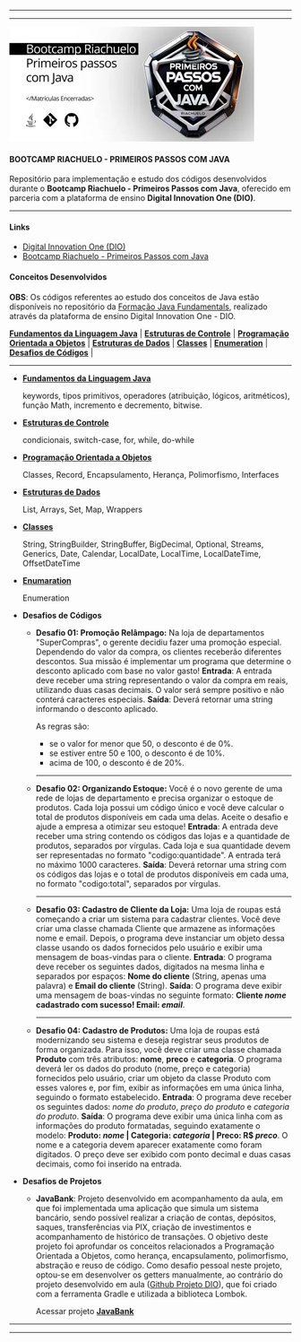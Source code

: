 <hr>
<hr>

<img src="./assets/logo-bootcamp-riachuelo-dio.png"/>

#### BOOTCAMP RIACHUELO - PRIMEIROS PASSOS COM JAVA
Repositório para implementação e estudo dos códigos desenvolvidos durante o **Bootcamp Riachuelo - Primeiros Passos com Java**, oferecido em parceria com a plataforma de ensino **Digital Innovation One (DIO)**.

<hr>

#### Links

- [Digital Innovation One (DIO)](https://www.dio.me)
- [Bootcamp Riachuelo - Primeiros Passos com Java](https://www.dio.me/bootcamp/riachuelo-primeiros-passos-com-java)

#### Conceitos Desenvolvidos

**OBS**: Os códigos referentes ao estudo dos conceitos de Java estão disponíveis no repositório da [Formação Java Fundamentals](https://github.com/astorti/formacao-java-fundamentals-DIO), realizado através da plataforma de ensino Digital Innovation One - DIO.

[**Fundamentos da Linguagem Java**](#fundamentos-java) |
[**Estruturas de Controle**](#estruturas-controle) |
[**Programação Orientada a Objetos**](#programacao-orientada-objetos) |
[**Estruturas de Dados**](#estruturas-dados) |
[**Classes**](#classes) |
[**Enumeration**](#enumeration) |
[**Desafios de Códigos**](#desafios-codigos) |

<hr>

<div id="fundamentos-java"></div>

- [**Fundamentos da Linguagem Java**](https://github.com/astorti/formacao-java-fundamentals-DIO/tree/main/BasicoJava/Fundamentos)
    
    keywords, tipos primitivos, operadores (atribuição, lógicos, aritméticos), função Math, incremento e decremento, bitwise.

<div id="estruturas-controle"></div>

- [**Estruturas de Controle**](https://github.com/astorti/formacao-java-fundamentals-DIO/tree/main/BasicoJava/EstruturasControle)

    condicionais, switch-case, for, while, do-while

<div id="programacao-orientada-objetos"></div>

- [**Programação Orientada a Objetos**](https://github.com/astorti/formacao-java-fundamentals-DIO/tree/main/ProgramacaoOrientadaObjetos)

    Classes, Record, Encapsulamento, Herança, Polimorfismo,  Interfaces

<div id="estruturas-dados"></div>

- [**Estruturas de Dados**](https://github.com/astorti/formacao-java-fundamentals-DIO/tree/main/EstruturaDados)

    List, Arrays, Set, Map, Wrappers

<div id="classes"></div>

- [**Classes**](https://github.com/astorti/formacao-java-fundamentals-DIO/tree/main/Classes)

    String, StringBuilder, StringBuffer, BigDecimal, Optional, Streams, Generics, Date, Calendar, LocalDate, LocalTime, LocalDateTime, OffsetDateTime

<div id="enumeration"></div>

- [**Enumaration**](https://github.com/astorti/formacao-java-fundamentals-DIO/tree/main/Enumeration)

    Enumeration

<div id="desafios-codigos"></div>

- **Desafios de Códigos**

    - **Desafio 01: Promoção Relâmpago:** Na loja de departamentos "SuperCompras", o gerente decidiu fazer uma promoção especial. Dependendo do valor da compra, os clientes receberão diferentes descontos. Sua missão é implementar um programa que determine o desconto aplicado com base no valor gasto! **Entrada**: A entrada deve receber uma string representando o valor da compra em reais, utilizando duas casas decimais. O valor será sempre positivo e não conterá caracteres especiais. **Saída**: Deverá retornar uma string informando o desconto aplicado. 
    
        As regras são:
        - se o valor for menor que 50, o desconto é de 0%. 
        - se estiver entre 50 e 100, o desconto é de 10%. 
        - acima de 100, o desconto é de 20%.

        <hr>

    - **Desafio 02: Organizando Estoque:** Você é o novo gerente de uma rede de lojas de departamento e precisa organizar o estoque de produtos. Cada loja possui um código único e você deve calcular o total de produtos disponíveis em cada uma delas. Aceite o desafio e ajude a empresa a otimizar seu estoque! **Entrada**: A entrada deve receber uma string contendo os códigos das lojas e a quantidade de produtos, separados por vírgulas. Cada loja e sua quantidade devem ser representadas no formato "codigo:quantidade". A entrada terá no máximo 1000 caracteres. **Saída**: Deverá retornar uma string com os códigos das lojas e o total de produtos disponíveis em cada uma, no formato "codigo:total", separados por vírgulas.

        <hr>

    - **Desafio 03: Cadastro de Cliente da Loja:** Uma loja de roupas está começando a criar um sistema para cadastrar clientes. Você deve criar uma classe chamada Cliente que armazene as informações nome e email. Depois, o programa deve instanciar um objeto dessa classe usando os dados fornecidos pelo usuário e exibir uma mensagem de boas-vindas para o cliente. **Entrada**: O programa deve receber os seguintes dados, digitados na mesma linha e separados por espaços: **Nome do cliente** (String, apenas uma palavra) e **Email do cliente** (String). **Saída**: O programa deve exibir uma mensagem de boas-vindas no seguinte formato: **Cliente _nome_ cadastrado com sucesso! Email: _email_**.

        <hr>

    - **Desafio 04: Cadastro de Produtos:** Uma loja de roupas está modernizando seu sistema e deseja registrar seus produtos de forma organizada. Para isso, você deve criar uma classe chamada **Produto** com três atributos: **nome**, **preco** e **categoria**. O programa deverá ler os dados do produto (nome, preço e categoria) fornecidos pelo usuário, criar um objeto da classe Produto com esses valores e, por fim, exibir as informações em uma única linha, seguindo o formato estabelecido. **Entrada**: O programa deve receber os seguintes dados: *nome do produto*, *preço do produto* e *categoria do produto*. **Saída**: O programa deve exibir uma única linha com as informações do produto formatadas, seguindo exatamente o modelo: **Produto: _nome_ | Categoria: _categoria_ | Preco: R$ _preco_**. O nome e a categoria devem aparecer exatamente como foram digitados. O preço deve ser exibido  com ponto decimal e duas casas decimais, como foi inserido na entrada.

- **Desafios de Projetos**

    - **JavaBank**: Projeto desenvolvido em acompanhamento da aula, em que foi implementada uma aplicação que simula um sistema bancário, sendo possível realizar a criação de contas, depósitos, saques, transferências via PIX, criação de investimentos e acompanhamento de histórico de transações. O objetivo deste projeto foi aprofundar os conceitos relacionados a Programação Orientada a Objetos, como herança, encapsulamento, polimorfismo, abstração e reuso de código. Como desafio pessoal neste projeto, optou-se em desenvolver os getters manualmente, ao contrário do projeto desenvolvido em aula ([Github Projeto DIO](https://github.com/digitalinnovationone/java-bank)), que foi criado com a ferramenta Gradle e utilizada a biblioteca Lombok.

        Acessar projeto [**JavaBank**](https://github.com/astorti/Bootcamp-Riachuelo-Primeiros-Passos-com-Java-DIO/tree/main/DesafiosDeProjeto/JavaBank)

<hr>
<hr>
